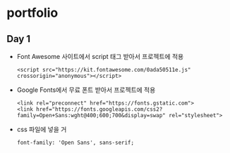 # portfolio

## Day 1

- Font Awesome 사이트에서 script 태그 받아서 프로젝트에 적용
  ```
  <script src="https://kit.fontawesome.com/0ada50511e.js" crossorigin="anonymous"></script>
  ```
- Google Fonts에서 무료 폰트 받아서 프로젝트에 적용
  ```
  <link rel="preconnect" href="https://fonts.gstatic.com">
  <link href="https://fonts.googleapis.com/css2?family=Open+Sans:wght@400;600;700&display=swap" rel="stylesheet">
  ```
- css 파일에 넣을 거
  ```
  font-family: 'Open Sans', sans-serif;
  ```

